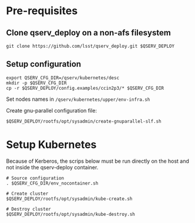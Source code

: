 # Pre-requisites

## Clone qserv_deploy on a non-afs filesystem

```shell
git clone https://github.com/lsst/qserv_deploy.git $QSERV_DEPLOY
```

## Setup configuration

```shell
export QSERV_CFG_DIR=/qserv/kubernetes/desc
mkdir -p $QSERV_CFG_DIR 
cp -r $QSERV_DEPLOY/config.examples/ccin2p3/* $QSERV_CFG_DIR 
```

Set nodes names in `/qserv/kubernetes/upper/env-infra.sh`

Create gnu-parallel configuration file:
```shell
$QSERV_DEPLOY/rootfs/opt/sysadmin/create-gnuparallel-slf.sh
```

# Setup Kubernetes

Because of Kerberos, the scrips below must be run directly on the host and
not inside the qserv-deploy container.

```
# Source configuration
. $QSERV_CFG_DIR/env_nocontainer.sh

# Create cluster
$QSERV_DEPLOY/rootfs/opt/sysadmin/kube-create.sh

# Destroy cluster
$QSERV_DEPLOY/rootfs/opt/sysadmin/kube-destroy.sh
```
